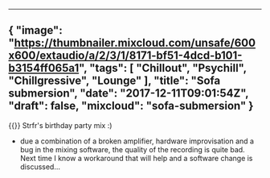 
---
{
  "image": "https://thumbnailer.mixcloud.com/unsafe/600x600/extaudio/a/2/3/1/8171-bf51-4dcd-b101-b3154ff065a1",
  "tags": [
    "Chillout",
    "Psychill",
    "Chillgressive",
    "Lounge"
  ],
  "title": "Sofa submersion",
  "date": "2017-12-11T09:01:54Z",
  "draft": false,
  "mixcloud": "sofa-submersion"
}
---
{{<mixcloud>}}
Strfr's birthday party mix :)

* due a combination of  a broken amplifier, hardware improvisation and a bug in the mixing software, the quality of the recording is quite bad. Next time I know a workaround that will help and a software change is discussed...
